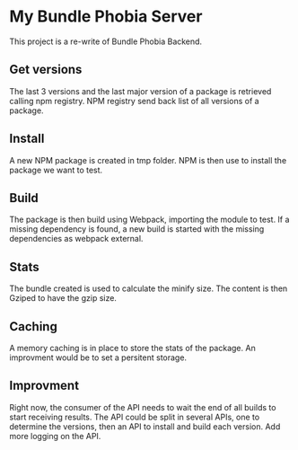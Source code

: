 # My Bundle Phobia Server

This project is a re-write of Bundle Phobia Backend.

## Get versions

The last 3 versions and the last major version of a package is retrieved calling
npm registry. NPM registry send back list of all versions of a package.

## Install

A new NPM package is created in tmp folder. NPM is then use to install the package we want to test.

## Build

The package is then build using Webpack, importing the module to test.
If a missing dependency is found, a new build is started with the missing dependencies as
webpack external.

## Stats

The bundle created is used to calculate the minify size. The content is then Gziped to have the gzip size.

## Caching

A memory caching is in place to store the stats of the package.
An improvment would be to set a persitent storage.

## Improvment

Right now, the consumer of the API needs to wait the end of all builds to start receiving results.
The API could be split in several APIs, one to determine the versions, then an API to install
and build each version.
Add more logging on the API.
